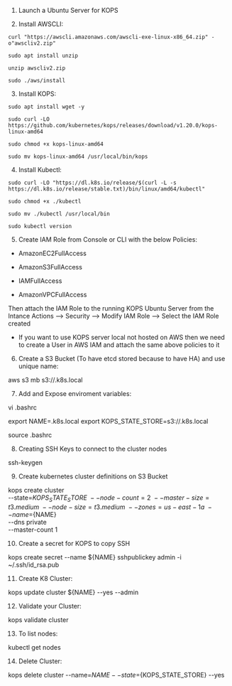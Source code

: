 1. Launch a Ubuntu Server for KOPS

2. Install AWSCLI:
```
curl "https://awscli.amazonaws.com/awscli-exe-linux-x86_64.zip" -o"awscliv2.zip"

sudo apt install unzip

unzip awscliv2.zip

sudo ./aws/install
```

3. Install KOPS:
```
sudo apt install wget -y

sudo curl -LO https://github.com/kubernetes/kops/releases/download/v1.20.0/kops-linux-amd64

sudo chmod +x kops-linux-amd64

sudo mv kops-linux-amd64 /usr/local/bin/kops
```

4. Install Kubectl:
```
sudo curl -LO "https://dl.k8s.io/release/$(curl -L -s https://dl.k8s.io/release/stable.txt)/bin/linux/amd64/kubectl"

sudo chmod +x ./kubectl

sudo mv ./kubectl /usr/local/bin

sudo kubectl version
```

5. Create IAM Role from Console or CLI with the below Policies:

- AmazonEC2FullAccess

- AmazonS3FullAccess

- IAMFullAccess

- AmazonVPCFullAccess

Then attach the IAM Role to the running KOPS Ubuntu Server from the Intance Actions --> Security --> Modify IAM Role --> Select the IAM Role created

* If you want to use KOPS server local not hosted on AWS then we need to create a User in AWS IAM and attach the same above policies to it 


6. Create a S3 Bucket (To have etcd stored because to have HA) and use unique name:

aws s3 mb s3://<bucket-name>.k8s.local


7. Add and Expose enviroment variables:

vi .bashrc

export NAME=<cluster-name>.k8s.local
export KOPS_STATE_STORE=s3://<bucket-name>.k8s.local

source .bashrc


8. Creating SSH Keys to connect to the cluster nodes

ssh-keygen


9. Create kubernetes cluster definitions on S3 Bucket

kops create cluster \
--state=${KOPS_STATE_STORE} \
--node-count=2 \
--master-size=t3.medium \
--node-size=t3.medium \
--zones=us-east-1a \
--name=${NAME} \
--dns private \
--master-count 1

10. Create a secret for KOPS to copy SSH

kops create secret --name ${NAME} sshpublickey admin -i ~/.ssh/id_rsa.pub


11. Create K8 Cluster:

kops update cluster ${NAME} --yes --admin


12. Validate your Cluster:

kops validate cluster


13. To list nodes:

kubectl get nodes


14. Delete Cluster:

kops delete cluster --name=${NAME} --state=${KOPS_STATE_STORE} --yes








